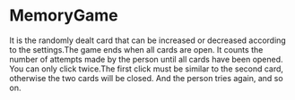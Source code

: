 # MemoryGame
It is the  randomly dealt card that can be increased or decreased according to the settings.The game ends when all cards are open.
It counts the number of attempts made by the person until all cards have been opened.  You can only click twice.The first click must be similar to the second card, otherwise the two cards will be closed. And the person tries again, and so on.
